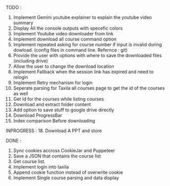 TODO :
1. Implement Gemini youtube explainer to explain the youtube video summary
2. Display All the console outputs with specefic colors
3. Implement Youtube video downloader from link
4. Implement download all course command option
5. Implement repeated asking for course number if input is invalid during dowload.
   (config files in command line. Refernce : git)
6. Provide the user with options with where to save the downloaded files (including drive)
7. Allow the user to change the download location
9. Implement Fallback when the session link has expired and need to relogin
12. Implement Retry mechanism for login
13. Seperate parsing for Taxila all courses page to get the id of the courses as well
14. Get Id for the courses while listing courses
15. Download and extract folder content
16. Add option to save stuff to google drive directly
17. Download ProgressBar
19. Index comparison Before downloading

INPROGRESS :
18. Download A PPT and store

DONE :
1. Sync cookies accross CookieJar and Puppeteer
1. Save a JSON that contains the course list
2. Get course list.
11. Implement login into taxila
10. Append cookie function instead of overwrite cookie
8. Implement Single course parsing and data display